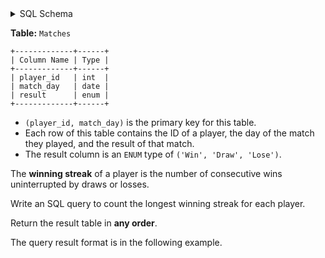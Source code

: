 <details>
<summary> SQL Schema</summary>

```sql
DROP TABLE IF EXISTS Matches;

CREATE TABLE IF NOT EXISTS
  Matches (player_id int, match_day date, result ENUM('Win', 'Draw', 'Lose'));

INSERT INTO
  Matches (player_id, match_day, result)
VALUES
  ('1', '2022-01-17', 'Win'),
  ('1', '2022-01-18', 'Win'),
  ('1', '2022-01-25', 'Win'),
  ('1', '2022-01-31', 'Draw'),
  ('1', '2022-02-08', 'Win'),
  ('2', '2022-02-06', 'Lose'),
  ('2', '2022-02-08', 'Lose'),
  ('3', '2022-03-30', 'Win');
```

</details>

**Table:** `Matches`

```
+-------------+------+
| Column Name | Type |
+-------------+------+
| player_id   | int  |
| match_day   | date |
| result      | enum |
+-------------+------+
```

- `(player_id, match_day)` is the primary key for this table.
- Each row of this table contains the ID of a player, the day of the match they played, and the result of that match.
- The result column is an `ENUM` type of `('Win', 'Draw', 'Lose')`.

The **winning streak** of a player is the number of consecutive wins uninterrupted by draws or losses.

Write an SQL query to count the longest winning streak for each player.

Return the result table in **any order**.

The query result format is in the following example.
